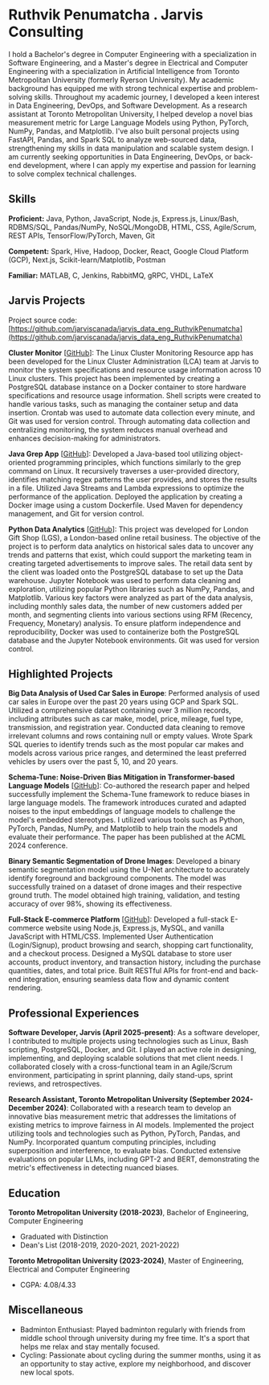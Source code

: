 # Ruthvik Penumatcha . Jarvis Consulting

I hold a Bachelor's degree in Computer Engineering with a specialization in Software Engineering, and a Master's degree in Electrical and Computer Engineering with a specialization in Artificial Intelligence from Toronto Metropolitan University (formerly Ryerson University). My academic background has equipped me with strong technical expertise and problem-solving skills. Throughout my academic journey, I developed a keen interest in Data Engineering, DevOps, and Software Development. As a research assistant at Toronto Metropolitan University, I helped develop a novel bias measurement metric for Large Language Models using Python, PyTorch, NumPy, Pandas, and Matplotlib. I've also built personal projects using FastAPI, Pandas, and Spark SQL to analyze web-sourced data, strengthening my skills in data manipulation and scalable system design. I am currently seeking opportunities in Data Engineering, DevOps, or back-end development, where I can apply my expertise and passion for learning to solve complex technical challenges.

## Skills

**Proficient:** Java, Python, JavaScript, Node.js, Express.js, Linux/Bash, RDBMS/SQL, Pandas/NumPy, NoSQL/MongoDB, HTML, CSS, Agile/Scrum, REST APIs, TensorFlow/PyTorch, Maven, Git

**Competent:** Spark, Hive, Hadoop, Docker, React, Google Cloud Platform (GCP), Next.js, Scikit-learn/Matplotlib, Postman

**Familiar:** MATLAB, C, Jenkins, RabbitMQ, gRPC, VHDL, LaTeX

## Jarvis Projects

Project source code: [https://github.com/jarviscanada/jarvis_data_eng_RuthvikPenumatcha](https://github.com/jarviscanada/jarvis_data_eng_RuthvikPenumatcha)


**Cluster Monitor** [[GitHub](https://github.com/jarviscanada/jarvis_data_eng_RuthvikPenumatcha/tree/master/linux_sql)]: The Linux Cluster Monitoring Resource app has been developed for the Linux Cluster Administration (LCA) team at Jarvis to monitor the system specifications and resource usage information across 10 Linux clusters. This project has been implemented by creating a PostgreSQL database instance on a Docker container to store hardware specifications and resource usage information. Shell scripts were created to handle various tasks, such as managing the container setup and data insertion. Crontab was used to automate data collection every minute, and Git was used for version control. Through automating data collection and centralizing monitoring, the system reduces manual overhead and enhances decision-making for administrators.

**Java Grep App** [[GitHub](https://github.com/jarviscanada/jarvis_data_eng_RuthvikPenumatcha/tree/master/core_java/grep)]: Developed a Java-based tool utilizing object-oriented programming principles, which functions similarly to the grep command on Linux. It recursively traverses a user-provided directory, identifies matching regex patterns the user provides, and stores the results in a file. Utilized Java Streams and Lambda expressions to optimize the performance of the application. Deployed the application by creating a Docker image using a custom Dockerfile. Used Maven for dependency management, and Git for version control.

**Python Data Analytics** [[GitHub](https://github.com/jarviscanada/jarvis_data_eng_RuthvikPenumatcha/tree/master/python_data_analytics)]: This project was developed for London Gift Shop (LGS), a London-based online retail business. The objective of the project is to perform data analytics on historical sales data to uncover any trends and patterns that exist, which could support the marketing team in creating targeted advertisements to improve sales. The retail data sent by the client was loaded onto the PostgreSQL database to set up the Data warehouse. Jupyter Notebook was used to perform data cleaning and exploration, utilizing popular Python libraries such as NumPy, Pandas, and Matplotlib. Various key factors were analyzed as part of the data analysis, including monthly sales data, the number of new customers added per month, and segmenting clients into various sections using RFM (Recency, Frequency, Monetary) analysis. To ensure platform independence and reproducibility, Docker was used to containerize both the PostgreSQL database and the Jupyter Notebook environments. Git was used for version control.


## Highlighted Projects
**Big Data Analysis of Used Car Sales in Europe**: Performed analysis of used car sales in Europe over the past 20 years using GCP and Spark SQL. Utilized a comprehensive dataset containing over 3 million records, including attributes such as car make, model, price, mileage, fuel type, transmission, and registration year. Conducted data cleaning to remove irrelevant columns and rows containing null or empty values. Wrote Spark SQL queries to identify trends such as the most popular car makes and models across various price ranges, and determined the least preferred vehicles by users over the past 5, 10, and 20 years.

**Schema-Tune: Noise-Driven Bias Mitigation in Transformer-based Language Models** [[GitHub](https://github.com/omidoos/Schema-Tune)]: Co-authored the research paper and helped successfully implement the Schema-Tune framework to reduce biases in large language models. The framework introduces curated and adapted noises to the input embeddings of language models to challenge the model's embedded stereotypes. I utilized various tools such as Python, PyTorch, Pandas, NumPy, and Matplotlib to help train the models and evaluate their performance. The paper has been published at the ACML 2024 conference.

**Binary Semantic Segmentation of Drone Images**: Developed a binary semantic segmentation model using the U-Net architecture to accurately identify foreground and background components. The model was successfully trained on a dataset of drone images and their respective ground truth. The model obtained high training, validation, and testing accuracy of over 98%, showing its effectiveness.

**Full-Stack E-commerce Platform** [[GitHub](https://github.com/77ruthvik/EcommerceWebsite)]: Developed a full-stack E-commerce website using Node.js, Express.js, MySQL, and vanilla JavaScript with HTML/CSS. Implemented User Authentication (Login/Signup), product browsing and search, shopping cart functionality, and a checkout process. Designed a MySQL database to store user accounts, product inventory, and transaction history, including the purchase quantities, dates, and total price. Built RESTful APIs for front-end and back-end integration, ensuring seamless data flow and dynamic content rendering.


## Professional Experiences

**Software Developer, Jarvis (April 2025-present)**: As a software developer, I contributed to multiple projects using technologies such as Linux, Bash scripting, PostgreSQL, Docker, and Git. I played an active role in designing, implementing, and deploying scalable solutions that met client needs. I collaborated closely with a cross-functional team in an Agile/Scrum environment, participating in sprint planning, daily stand-ups, sprint reviews, and retrospectives.

**Research Assistant, Toronto Metropolitan University (September 2024-December 2024)**: Collaborated with a research team to develop an innovative bias measurement metric that addresses the limitations of existing metrics to improve fairness in AI models. Implemented the project utilizing tools and technologies such as Python, PyTorch, Pandas, and NumPy. Incorporated quantum computing principles, including superposition and interference, to evaluate bias. Conducted extensive evaluations on popular LLMs, including GPT-2 and BERT, demonstrating the metric's effectiveness in detecting nuanced biases.


## Education
**Toronto Metropolitan University (2018-2023)**, Bachelor of Engineering, Computer Engineering
- Graduated with Distinction
- Dean's List (2018-2019, 2020-2021, 2021-2022)

**Toronto Metropolitan University (2023-2024)**, Master of Engineering, Electrical and Computer Engineering
- CGPA: 4.08/4.33


## Miscellaneous
- Badminton Enthusiast: Played badminton regularly with friends from middle school through university during my free time. It's a sport that helps me relax and stay mentally focused.
- Cycling: Passionate about cycling during the summer months, using it as an opportunity to stay active, explore my neighborhood, and discover new local spots.